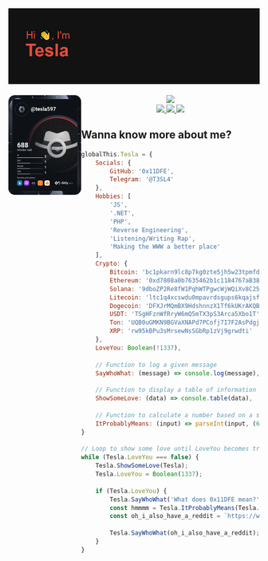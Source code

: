 ## ![Welcome to my profile 🤟](header.png)

<div align="left">
  <a href="https://app.daily.dev/Tesla" target="_blank">
    <img width="146" align="left" src="https://raw.githubusercontent.com/0x11DFE/0x11DFE/devcard/devcard.svg">
  </a>
</div>

<div align="center">
  <picture>
    <source
      srcset="https://github-readme-stats.vercel.app/api?username=0x11DFE&show_icons=true&theme=dark&hide_border=true&icon_color=E74C3C&hide_title=true&include_all_commits=true&count_private=true"
      media="(prefers-color-scheme: dark)"
    />
    <source
      srcset="https://github-readme-stats.vercel.app/api?username=0x11DFE&show_icons=true&hide_border=true&icon_color=E74C3C&hide_title=true&include_all_commits=true&count_private=true"
      media="(prefers-color-scheme: light), (prefers-color-scheme: no-preference)"
    />
    <img src="https://github-readme-stats.vercel.app/api?username=0x11DFE&show_icons=true&hide_border=true&icon_color=E74C3C&hide_title=true&include_all_commits=true&count_private=true" />
  </picture>
</div>

<div align="center">
  <a href="https://github.com/0x11DFE" target="_blank">
    <img src="https://badges.pufler.dev/visits/0x11DFE/0x11DFE?style=for-the-badge&color=e74c3c&logo=github&label=Spying+Counter">
  </a>
  <a href="https://github.com/0x11DFE" target="_blank">
    <img src="https://badges.pufler.dev/years/0x11DFE/?style=for-the-badge&color=27a4fb&logo=github&label=Account+Age">
  </a>
  <a href="https://github.com/0x11DFE/0x11DFE/commits/main" target="_blank">
    <img src="https://badges.pufler.dev/updated/0x11DFE/0x11DFE?style=for-the-badge&color=f0f6f9&logo=github&label=Update">
  </a>
</div>

## Wanna know more about me?

```js
globalThis.Tesla = {
    Socials: {
        GitHub: '0x11DFE',
        Telegram: '@T3SL4'
    },
    Hobbies: [
        'JS',
        '.NET',
        'PHP',
        'Reverse Engineering',
        'Listening/Writing Rap',
        'Making the WWW a better place'
    ],
    Crypto: {
        Bitcoin: 'bc1pkarn9lc8p7kg0zte5jh5w23tpmfd2au8szyxwrk6ycwuk5h360qqg35twp', // TapRoot
        Ethereum: '0xd7808a0b7635462b1c1184767aB382C3A589D0B7',
        Solana: '9dboZP2Re8fW1PqhWTPgwcWjWQiXv8C25tgnjhzZGN1W',
        Litecoin: 'ltc1q4xcswdu0mpavrdsgups6kqajsfmnv0xcydxyd3',
        Dogecoin: 'DFXJrMQmBX9HdshnnzX1Tf6kUKrAKQBE94',
        USDT: 'TSgHFznWfRryW6mQ5mTX3pS3Arca5Xbo1T', // TRC20
        Ton: 'UQB0uGMKN9BGVaXNAPd7PCofj7I7F2AsPdgjfbjiU9_6cUwI',
        XRP: 'rw95kBPu3sMrsewNsSGbRp1zVj9grwdti'
    },
    LoveYou: Boolean(!1337),

    // Function to log a given message
    SayWhoWhat: (message) => console.log(message),

    // Function to display a table of information
    ShowSomeLove: (data) => console.table(data),

    // Function to calculate a number based on a string input
    ItProbablyMeans: (input) => parseInt(input, (6 + 6 + 7) - 3),
}

// Loop to show some love until LoveYou becomes true
while (Tesla.LoveYou === false) {
    Tesla.ShowSomeLove(Tesla);
    Tesla.LoveYou = Boolean(1337);

    if (Tesla.LoveYou) {
        Tesla.SayWhoWhat('What does 0x11DFE mean?');
        const hmmmm = Tesla.ItProbablyMeans(Tesla.Socials.GitHub);
        const oh_i_also_have_a_reddit = `https://www.reddit.com/user/${hmmmm}`;

        Tesla.SayWhoWhat(oh_i_also_have_a_reddit);
    }
}
